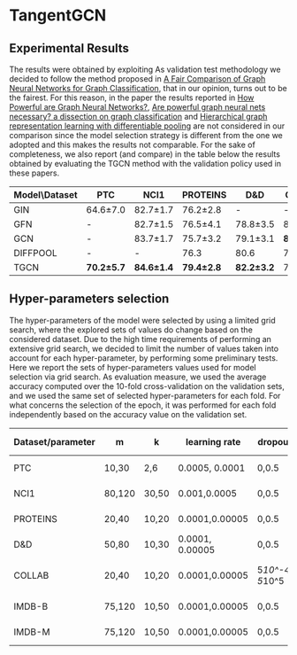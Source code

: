 # TangentGCN

## Experimental Results

The results were obtained by exploiting As validation test methodology we decided to follow the method proposed in [A Fair Comparison of Graph Neural Networks for Graph Classification](https://openreview.net/forum?id=HygDF6NFPB), that in our opinion, turns out to be the fairest. For this reason, in the paper the results reported in [How Powerful are Graph Neural Networks?](https://openreview.net/forum?id=ryGs6iA5Km), [Are powerful graph neural nets necessary? a dissection on graph classification](https://openreview.net/forum?id=BJxQxeBYwH) and [Hierarchical graph representation learning with differentiable pooling](https://dl.acm.org/doi/10.5555/3327345.3327389) are not considered in our comparison since the model selection strategy is different from the one we adopted and this makes the results not comparable. For the sake of completeness, we also report (and compare) in the table below the results obtained by evaluating the TGCN method with the validation policy used in these papers.

Model\Dataset |  PTC | NCI1  | PROTEINS | D&D | COLLAB | IMDB-B | IMDB-M
------------- | ---- | ---- | ---- | ---- | ---- | ---- | ---- |
GIN | 64.6&pm;7.0  | 82.7&pm;1.7  | 76.2&pm;2.8  |  - | - | 80.2&pm;1.9  | 75.1&pm;5.1  | 52.3&pm;2.8 
GFN | - | 82.7&pm;1.5 | 76.5&pm;4.1 | 78.8&pm;3.5 | 81.5&pm;2.4 | 73.0&pm;4.4 | 51.8&pm;5.2
GCN | - | 83.7&pm;1.7 | 75.7&pm;3.2 | 79.1&pm;3.1 | **81.7&pm;1.6** | 73.3&pm;5.3 | 51.2&pm;5.1
DIFFPOOL |  - | - | 76.3 | 80.6 | 75.5 | - | - 
TGCN | **70.2&pm;5.7** | **84.6&pm;1.4** | **79.4&pm;2.8**| **82.2&pm;3.2** | 76.7&pm;1.6 | **77.9&pm;3.9** | **53.9&pm;3.4**

## Hyper-parameters selection
The hyper-parameters of the model were selected by using a limited grid search, where the explored sets of values do change based on the considered dataset.
Due to the high time requirements of performing an extensive grid search, we decided to limit the number of values taken into account for each hyper-parameter, by performing some preliminary tests. Here we report the sets of hyper-parameters values used for model selection via grid search. As evaluation measure, we used the average accuracy computed over the 10-fold cross-validation on the validation sets, and we used the same set of selected hyper-parameters for each fold. For what concerns the selection of the epoch, it was performed for each fold independently based on the accuracy value on the validation set.

Dataset/parameter | m | k | learning rate | dropout | weight decay | batch size | readout(\#layers [dims])
----------------- | ----------------- | ----------------- | ----------------- |  ----------------- | ----------------- | ----------------- | ----------------- |
PTC | 10,30 | 2,6 | 0.0005, 0.0001 | 0,0.5 | 5*10^-4, 5*10^5 | 16,32 | 0, 1 [m/2], 2 [m*2,m]
NCI1 |80,120 | 30,50 | 0.001,0.0005 | 0,0.5 | 5*10^-4, 5*10^5 | 16, 32 | 0, 1 [m/2], 2 [m*2,m]
PROTEINS | 20,40 | 10,20 | 0.0001,0.00005 | 0,0.5 | 5*10^-4, 5*10^5 | 16, 32 | 0, 1 [m/2], 2 [m*2,m]
D&D | 50,80 | 10,30 | 0.0001, 0.00005 | 0,0.5 | 10^-3,10^-4 | 16, 32 | 0, 1 [m/2], 2 [m*2,m]
COLLAB | 20,40 | 10,20 | 0.0001,0.00005 | 5*10^-4, 5*10^5 | 16, 32 | 0, 1 [m/2], 2 [m*2,m]
IMDB-B | 75,120 | 10,50 | 0.0001,0.00005 | 0,0.5 | 5*10^-4, 5*10^5 | 16, 32 | 0, 1 [m/2], 2 [m*2,m]
IMDB-M | 75,120 | 10,50 | 0.0001,0.00005 | 0,0.5 | 5*10^-4, 5*10^5 | 16, 32 | 0, 1 [m/2], 2 [m*2,m]
